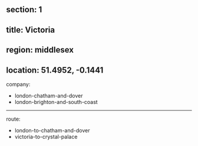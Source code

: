 section: 1
----
title: Victoria
----
region: middlesex
----
location: 51.4952, -0.1441
----
company:
- london-chatham-and-dover
- london-brighton-and-south-coast
----
route:
- london-to-chatham-and-dover
- victoria-to-crystal-palace

